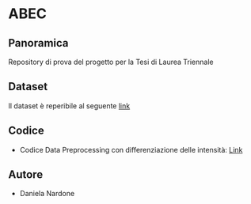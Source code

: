 # ABEC
## Panoramica
Repository di prova del progetto per la Tesi di Laurea Triennale
## Dataset
Il dataset è reperibile al seguente [link](https://www.kaggle.com/datasets/ejlok1/cremad)
## Codice
- Codice Data Preprocessing con differenziazione delle intensità: [Link](https://github.com/DaniNar2/ABEC/blob/main/Prova_Data_Preprocessing.ipynb)
## Autore
- Daniela Nardone
